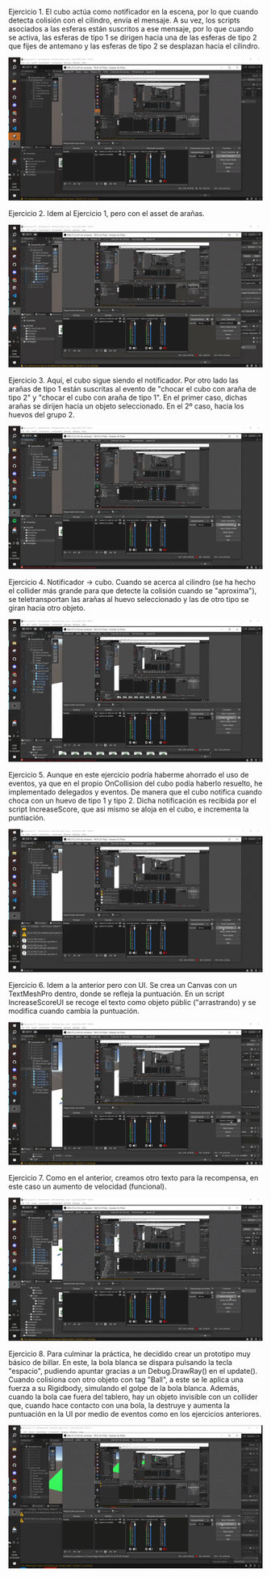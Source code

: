 Ejercicio 1.
El cubo actúa como notificador en la escena, por lo que cuando detecta colisión con el cilindro, envía el mensaje. A su vez, los scripts asociados a las esferas están suscritos a ese mensaje, por lo que cuando se activa, las esferas de tipo 1 se dirigen hacia una de las esferas de tipo 2 que fijes de antemano y las esferas de tipo 2 se desplazan hacia el cilindro.

![gif1](gif/Ejercicio1-P04.gif)

Ejercicio 2.
Idem al Ejercicio 1, pero con el asset de arañas.

![gif1](gif/Ejercicio2-P04.gif)


Ejercicio 3.
Aquí, el cubo sigue siendo el notificador. Por otro lado las arañas de tipo 1 están suscritas al evento de "chocar el cubo con araña de tipo 2" y "chocar el cubo con araña de tipo 1". En el primer caso, dichas arañas se dirijen hacia un objeto seleccionado. En el 2º caso, hacia los huevos del grupo 2.

![gif1](gif/Ejercicio3-P04.gif)


Ejercicio 4.
Notificador -> cubo. Cuando se acerca al cilindro (se ha hecho el collider más grande para que detecte la colisión cuando se "aproxima"), se teletransportan las arañas al huevo seleccionado y las de otro tipo se giran hacia otro objeto.

![gif1](gif/Ejercicio4-P04.gif)


Ejercicio 5.
Aunque en este ejercicio podría haberme ahorrado el uso de eventos, ya que en el propio OnCollision del cubo podía haberlo resuelto, he implementado delegados y eventos. De manera que el cubo notifica cuando choca con un huevo de tipo 1 y tipo 2. Dicha notificación es recibida por el script IncreaseScore, que asi mismo se aloja en el cubo, e incrementa la puntiación.

![gif1](gif/Ejercicio5-P04.gif)


Ejercicio 6.
Idem a la anterior pero con UI. Se crea un Canvas con un TextMeshPro dentro, donde se refleja la puntuación. En un script IncreaseScoreUI se recoge el texto como objeto públic ("arrastrando) y se modifica cuando cambia la puntuación.

![gif1](gif/Ejercicio6-P04.gif)


Ejercicio 7.
Como en el anterior, creamos otro texto para la recompensa, en este caso un aumento de velocidad (funcional).

![gif1](gif/Ejercicio7-P04.gif)


Ejercicio 8.
Para culminar la práctica, he decidido crear un prototipo muy básico de billar. En este, la bola blanca se dispara pulsando la tecla "espacio", pudiendo apuntar gracias a un Debug.DrawRay() en el update(). Cuando colisiona con otro objeto con tag "Ball", a este se le aplica una fuerza a su Rigidbody, simulando el golpe de la bola blanca. Además, cuando la bola cae fuera del tablero, hay un objeto invisible con un collider que, cuando hace contacto con una bola, la destruye y aumenta la puntuación en la UI por medio de eventos como en los ejercicios anteriores.

![gif1](gif/Ejercicio8-P04.gif)

